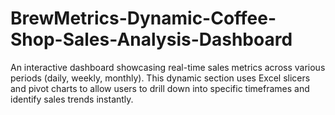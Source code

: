 # BrewMetrics-Dynamic-Coffee-Shop-Sales-Analysis-Dashboard
An interactive dashboard showcasing real-time sales metrics across various periods (daily, weekly, monthly). This dynamic section uses Excel slicers and pivot charts to allow users to drill down into specific timeframes and identify sales trends instantly.
